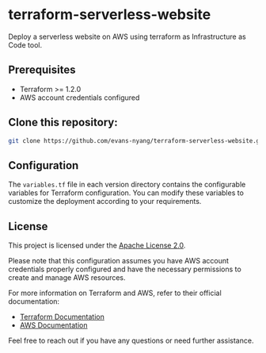 # terraform-serverless-website
Deploy a serverless website on AWS using terraform as Infrastructure as Code tool.

## Prerequisites

- Terraform >= 1.2.0
- AWS account credentials configured

## Clone this repository:
```bash
git clone https://github.com/evans-nyang/terraform-serverless-website.git
```

## Configuration

The `variables.tf` file in each version directory contains the configurable variables for Terraform configuration. You can modify these variables to customize the deployment according to your requirements.

## License

This project is licensed under the [Apache License 2.0](LICENSE).

Please note that this configuration assumes you have AWS account credentials properly configured and have the necessary permissions to create and manage AWS resources.

For more information on Terraform and AWS, refer to their official documentation:

- [Terraform Documentation](https://www.terraform.io/docs/index.html)
- [AWS Documentation](https://docs.aws.amazon.com/)

Feel free to reach out if you have any questions or need further assistance.
